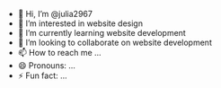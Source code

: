 - 👋 Hi, I’m @julia2967
- 👀 I’m interested in website design
- 🌱 I’m currently learning website development
- 💞️ I’m looking to collaborate on website development
- 📫 How to reach me ...
- 😄 Pronouns: ...
- ⚡ Fun fact: ...

<!---
julia2967/julia2967 is a ✨ special ✨ repository because its `README.md` (this file) appears on your GitHub profile.
You can click the Preview link to take a look at your changes.
--->
